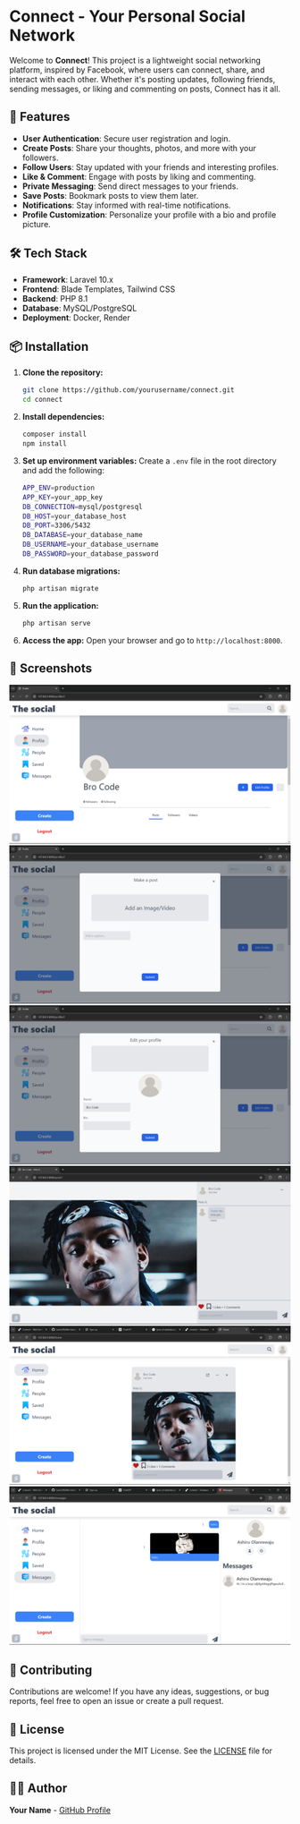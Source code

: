 # Connect - Your Personal Social Network

Welcome to **Connect**! This project is a lightweight social networking platform, inspired by Facebook, where users can connect, share, and interact with each other. Whether it's posting updates, following friends, sending messages, or liking and commenting on posts, Connect has it all.

## 🚀 Features

- **User Authentication**: Secure user registration and login.
- **Create Posts**: Share your thoughts, photos, and more with your followers.
- **Follow Users**: Stay updated with your friends and interesting profiles.
- **Like & Comment**: Engage with posts by liking and commenting.
- **Private Messaging**: Send direct messages to your friends.
- **Save Posts**: Bookmark posts to view them later.
- **Notifications**: Stay informed with real-time notifications.
- **Profile Customization**: Personalize your profile with a bio and profile picture.

## 🛠️ Tech Stack

- **Framework**: Laravel 10.x
- **Frontend**: Blade Templates, Tailwind CSS
- **Backend**: PHP 8.1
- **Database**: MySQL/PostgreSQL
- **Deployment**: Docker, Render

## 📦 Installation

1. **Clone the repository:**
   ```bash
   git clone https://github.com/yourusername/connect.git
   cd connect
   ```

2. **Install dependencies:**
   ```bash
   composer install
   npm install
   ```

3. **Set up environment variables:**
   Create a `.env` file in the root directory and add the following:
   ```bash
   APP_ENV=production
   APP_KEY=your_app_key
   DB_CONNECTION=mysql/postgresql
   DB_HOST=your_database_host
   DB_PORT=3306/5432
   DB_DATABASE=your_database_name
   DB_USERNAME=your_database_username
   DB_PASSWORD=your_database_password
   ```

4. **Run database migrations:**
   ```bash
   php artisan migrate
   ```

5. **Run the application:**
   ```bash
   php artisan serve
   ```

6. **Access the app:**
   Open your browser and go to `http://localhost:8000`.

## 🎨 Screenshots

![Profile Page](Screenshots/Screenshot(78).png)
![Make post Page](Screenshots/Screenshot(79).png)
![edit profile Page](Screenshots/Screenshot(80).png)
![Post Page](Screenshots/screenshot(81).png)
![Home Page](Screenshots/screenshot(82).png)
![Message Page](Screenshots/screenshot(83).png)

## 🤝 Contributing

Contributions are welcome! If you have any ideas, suggestions, or bug reports, feel free to open an issue or create a pull request.

## 📜 License

This project is licensed under the MIT License. See the [LICENSE](LICENSE) file for details.

## 👨‍💻 Author

**Your Name** - [GitHub Profile](https://github.com/lanre290)
